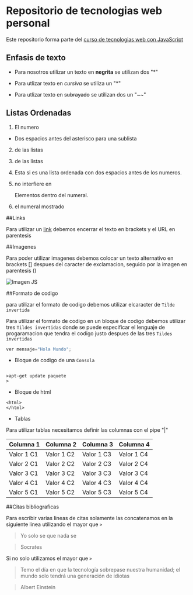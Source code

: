 # Repositorio de tecnologias web personal

Este repositorio forma parte del [curso de tecnologias web con JavaScript](https://github.com/adrianeguez/Tec_Web_Js_2016_B)


## Enfasis de texto

* Para nosotros utilizar un texto en **negrita** se utilizan dos "*"

* Para utlizar texto en *cursiva* se utiliza un "*"

* Para utlizar texto en ~~subrayado~~ se utilizan dos un "~~"

## Listas Ordenadas

1. El numero
  * Dos espacios antes del asterisco para una sublista
2. de las listas
2. de las listas
  1. Esta si es una lista ordenada con dos espacios antes de los numeros.
3. no interfiere en

   Elementos dentro del numeral.
   
6. el numeral mostrado

##Links

Para utilizar un [link](https://github.com/mauseb20/Tec_Web_MC) debemos encerrar el texto en brackets y el URL en parentesis


##Imagenes

Para poder utilizar imagenes debemos colocar un texto alternativo en brackets [] despues del caracter de exclamacion, seguido por la imagen en parentesis ()


![Imagen JS](https://camo.githubusercontent.com/891e94cd8dda7f40f451bb27067be513c230318a/68747470733a2f2f7261772e6769746875622e636f6d2f766f6f646f6f74696b69676f642f6c6f676f2e6a732f6d61737465722f626f676a732f6a732e706e67 "JavaScript")

##Formato de codigo

para utilizar el formato de codigo debemos utilizar elcaracter de `Tilde invertida`


Para utilizar el formato de codigo en un bloque de codigo debemos utilizar tres `Tildes invertidas` donde se puede especificar el lenguaje de progaramacion que tendra el codigo justo despues de las tres `Tildes invertidas`

```javascript
ver mensaje="Hola Mundo";
```

* Bloque de codigo de una `Consola`

```

>apt-get update paquete
>

```

* Bloque de html
```
<html>
</html>
```

* Tablas

Para utilizar tablas necesitamos definir las columnas con el pipe "|"

|Columna 1|Columna 2|Columna 3|Columna 4|
|---|---|---|---|
|Valor 1 C1|Valor 1 C2|Valor 1 C3|Valor 1 C4|
|Valor 2 C1|Valor 2 C2|Valor 2 C3|Valor 2 C4|
|Valor 3 C1|Valor 3 C2|Valor 3 C3|Valor 3 C4|
|Valor 4 C1|Valor 4 C2|Valor 4 C3|Valor 4 C4|
|Valor 5 C1|Valor 5 C2|Valor 5 C3|Valor 5 C4|

##Citas bibliograficas

Para escribir varias lineas de citas solamente las concatenamos en la siguiente linea utilizando el mayor que `>`

> Yo solo se que nada se

> Socrates

Si no solo utilizamos el mayor que `>` 

> Temo el día en que la tecnología sobrepase nuestra humanidad; el mundo solo tendrá una generación de idiotas

> Albert Einstein